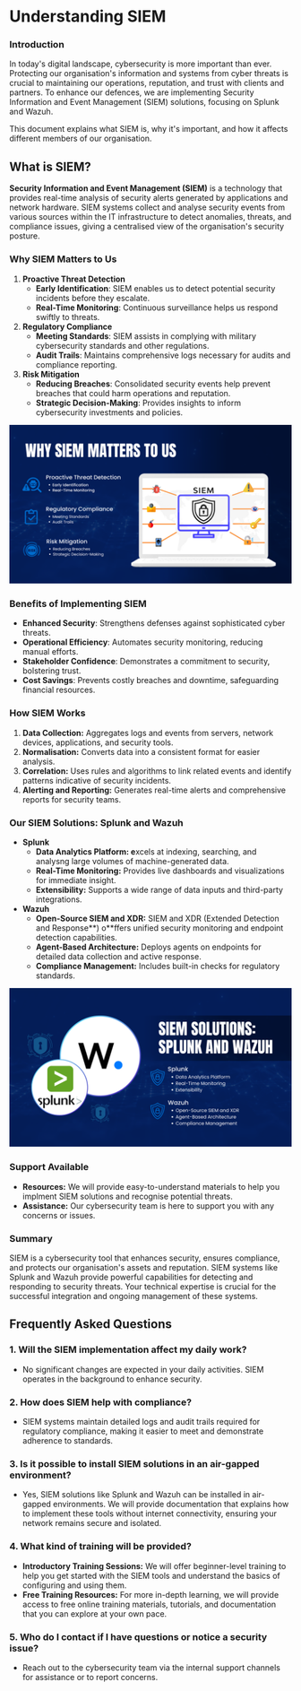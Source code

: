 # Understanding SIEM

### **Introduction**

In today's digital landscape, cybersecurity is more important than ever. Protecting our organisation's information and systems from cyber threats is crucial to maintaining our operations, reputation, and trust with clients and partners. To enhance our defences, we are implementing Security Information and Event Management (SIEM) solutions, focusing on Splunk and Wazuh.

This document explains what SIEM is, why it's important, and how it affects different members of our organisation. 

## **What is SIEM?**

**Security Information and Event Management (SIEM)** is a technology that provides real-time analysis of security alerts generated by applications and network hardware. SIEM systems collect and analyse security events from various sources within the IT infrastructure to detect anomalies, threats, and compliance issues, giving a centralised view of the organisation's security posture.

### **Why SIEM Matters to Us**

1. **Proactive Threat Detection**
    - **Early Identification**: SIEM enables us to detect potential security incidents before they escalate.
    - **Real-Time Monitoring**: Continuous surveillance helps us respond swiftly to threats.
2. **Regulatory Compliance**
    - **Meeting Standards**: SIEM assists in complying with military cybersecurity standards and other regulations.
    - **Audit Trails**: Maintains comprehensive logs necessary for audits and compliance reporting.
3. **Risk Mitigation**
    - **Reducing Breaches**: Consolidated security events help prevent breaches that could harm operations and reputation.
    - **Strategic Decision-Making**: Provides insights to inform cybersecurity investments and policies.

![2.png](2.png)

### **Benefits of Implementing SIEM**

- **Enhanced Security**: Strengthens defenses against sophisticated cyber threats.
- **Operational Efficiency**: Automates security monitoring, reducing manual efforts.
- **Stakeholder Confidence**: Demonstrates a commitment to security, bolstering trust.
- **Cost Savings**: Prevents costly breaches and downtime, safeguarding financial resources.

### **How SIEM Works**

1. **Data Collection:** Aggregates logs and events from servers, network devices, applications, and security tools.
2. **Normalisation:** Converts data into a consistent format for easier analysis.
3. **Correlation:** Uses rules and algorithms to link related events and identify patterns indicative of security incidents.
4. **Alerting and Reporting:** Generates real-time alerts and comprehensive reports for security teams.

### **Our SIEM Solutions: Splunk and Wazuh**

- **Splunk**
    - **Data Analytics Platform: e**xcels at indexing, searching, and analysng large volumes of machine-generated data.
    - **Real-Time Monitoring:** Provides live dashboards and visualizations for immediate insight.
    - **Extensibility:** Supports a wide range of data inputs and third-party integrations.
- **Wazuh**
    - **Open-Source SIEM and XDR:** SIEM and XDR (Extended Detection and Response**) o**ffers unified security monitoring and endpoint detection capabilities.
    - **Agent-Based Architecture:** Deploys agents on endpoints for detailed data collection and active response.
    - **Compliance Management:** Includes built-in checks for regulatory standards.

![3.png](3.png)

### **Support Available**

- **Resources:** We will provide easy-to-understand materials to help you implment SIEM solutions and recognise potential threats.
- **Assistance:** Our cybersecurity team is here to support you with any concerns or issues.

### **Summary**

SIEM is a cybersecurity tool that enhances security, ensures compliance, and protects our organisation's assets and reputation. SIEM systems like Splunk and Wazuh provide powerful capabilities for detecting and responding to security threats. Your technical expertise is crucial for the successful integration and ongoing management of these systems.

## **Frequently Asked Questions**

### **1. Will the SIEM implementation affect my daily work?**

- No significant changes are expected in your daily activities. SIEM operates in the background to enhance security.

### **2. How does SIEM help with compliance?**

- SIEM systems maintain detailed logs and audit trails required for regulatory compliance, making it easier to meet and demonstrate adherence to standards.

### **3. Is it possible to install SIEM solutions in an air-gapped environment?**

- Yes, SIEM solutions like Splunk and Wazuh can be installed in air-gapped environments. We will provide documentation that explains how to implement these tools without internet connectivity, ensuring your network remains secure and isolated.

### **4. What kind of training will be provided?**

- **Introductory Training Sessions:** We will offer beginner-level training to help you get started with the SIEM tools and understand the basics of configuring and using them.
- **Free Training Resources:** For more in-depth learning, we will provide access to free online training materials, tutorials, and documentation that you can explore at your own pace.

### **5. Who do I contact if I have questions or notice a security issue?**

- Reach out to the cybersecurity team via the internal support channels for assistance or to report concerns.